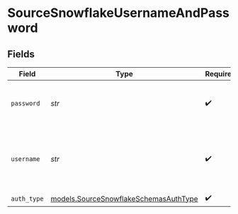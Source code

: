 # SourceSnowflakeUsernameAndPassword


## Fields

| Field                                                                                | Type                                                                                 | Required                                                                             | Description                                                                          | Example                                                                              |
| ------------------------------------------------------------------------------------ | ------------------------------------------------------------------------------------ | ------------------------------------------------------------------------------------ | ------------------------------------------------------------------------------------ | ------------------------------------------------------------------------------------ |
| `password`                                                                           | *str*                                                                                | :heavy_check_mark:                                                                   | The password associated with the username.                                           |                                                                                      |
| `username`                                                                           | *str*                                                                                | :heavy_check_mark:                                                                   | The username you created to allow Airbyte to access the database.                    | AIRBYTE_USER                                                                         |
| `auth_type`                                                                          | [models.SourceSnowflakeSchemasAuthType](../models/sourcesnowflakeschemasauthtype.md) | :heavy_check_mark:                                                                   | N/A                                                                                  |                                                                                      |
